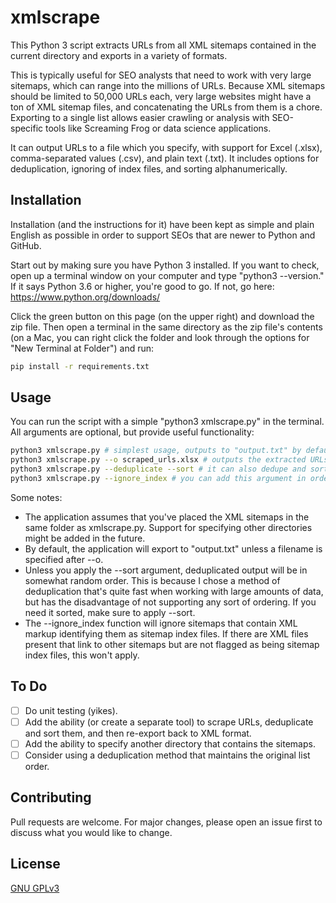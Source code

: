 # xmlscrape

This Python 3 script extracts URLs from all XML sitemaps contained in the current directory and exports in a variety of formats.

This is typically useful for SEO analysts that need to work with very large sitemaps, which can range into the millions of URLs. Because XML sitemaps should be limited to 50,000 URLs each, very large websites might have a ton of XML sitemap files, and concatenating the URLs from them is a chore. Exporting to a single list allows easier crawling or analysis with SEO-specific tools like Screaming Frog or data science applications.

It can output URLs to a file which you specify, with support for Excel (.xlsx), comma-separated values (.csv), and plain text (.txt). It includes options for deduplication, ignoring of index files, and sorting alphanumerically.

## Installation

Installation (and the instructions for it) have been kept as simple and plain English as possible in order to support SEOs that are newer to Python and GitHub.

Start out by making sure you have Python 3 installed. If you want to check, open up a terminal window on your computer and type "python3 --version." If it says Python 3.6 or higher, you're good to go. If not, go here: <https://www.python.org/downloads/>

Click the green button on this page (on the upper right) and download the zip file. Then open a terminal in the same directory as the zip file's contents (on a Mac, you can right click the folder and look through the options for "New Terminal at Folder") and run:

```bash
pip install -r requirements.txt
```

## Usage

You can run the script with a simple "python3 xmlscrape.py" in the terminal. All arguments are optional, but provide useful functionality: 

```bash
python3 xmlscrape.py # simplest usage, outputs to "output.txt" by default
python3 xmlscrape.py --o scraped_urls.xlsx # outputs the extracted URLs to an Excel file
python3 xmlscrape.py --deduplicate --sort # it can also dedupe and sort before output
python3 xmlscrape.py --ignore_index # you can add this argument in order to ignore sitemap index files
```

Some notes:

* The application assumes that you've placed the XML sitemaps in the same folder as xmlscrape.py. Support for specifying other directories might be added in the future.
* By default, the application will export to "output.txt" unless a filename is specified after --o.
* Unless you apply the --sort argument, deduplicated output will be in somewhat random order. This is because I chose a method of deduplication that's quite fast when working with large amounts of data, but has the disadvantage of not supporting any sort of ordering. If you need it sorted, make sure to apply --sort.
* The --ignore_index function will ignore sitemaps that contain XML markup identifying them as sitemap index files. If there are XML files present that link to other sitemaps but are not flagged as being sitemap index files, this won't apply.  

## To Do

* [ ] Do unit testing (yikes).
* [ ] Add the ability (or create a separate tool) to scrape URLs, deduplicate and sort them, and then re-export back to XML format.
* [ ] Add the ability to specify another directory that contains the sitemaps.
* [ ] Consider using a deduplication method that maintains the original list order.

## Contributing

Pull requests are welcome. For major changes, please open an issue first to discuss what you would like to change.

## License

[GNU GPLv3](https://choosealicense.com/licenses/gpl-3.0/)
